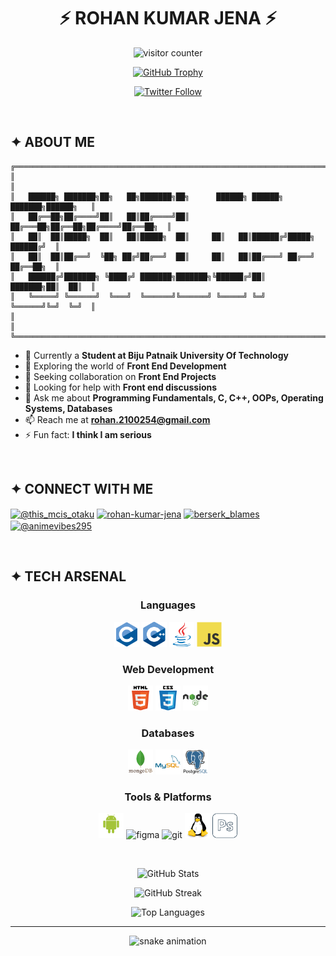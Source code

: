 <div align="center">

# ⚡ ROHAN KUMAR JENA ⚡

<img src="https://komarev.com/ghpvc/?username=the-cheater&label=Visitors&color=000000&style=flat" alt="visitor counter" />

<br>

[![GitHub Trophy](https://github-profile-trophy.vercel.app/?username=the-cheater&theme=darkhub&no-frame=true&row=1&column=6)](https://github.com/ryo-ma/github-profile-trophy)

[![Twitter Follow](https://img.shields.io/twitter/follow/this_mcis_otaku?color=000000&logo=twitter&style=for-the-badge)](https://twitter.com/@this_mcis_otaku)

</div>

<br>

## ✦ ABOUT ME

```
╔═══════════════════════════════════════════════════════════════════════════╗
║                                                                           ║
║   ██████╗ ███████╗██╗   ██╗███████╗██╗      ██████╗ ██████╗ ███████╗██████╗   ║
║   ██╔══██╗██╔════╝██║   ██║██╔════╝██║     ██╔═══██╗██╔══██╗██╔════╝██╔══██╗  ║
║   ██║  ██║█████╗  ██║   ██║█████╗  ██║     ██║   ██║██████╔╝█████╗  ██████╔╝  ║
║   ██║  ██║██╔══╝  ╚██╗ ██╔╝██╔══╝  ██║     ██║   ██║██╔═══╝ ██╔══╝  ██╔══██╗  ║
║   ██████╔╝███████╗ ╚████╔╝ ███████╗███████╗╚██████╔╝██║     ███████╗██║  ██║  ║
║   ╚═════╝ ╚══════╝  ╚═══╝  ╚══════╝╚══════╝ ╚═════╝ ╚═╝     ╚══════╝╚═╝  ╚═╝  ║
║                                                                           ║
╚═══════════════════════════════════════════════════════════════════════════╝
```

- 🔭 Currently a **Student at Biju Patnaik University Of Technology**
- 🌱 Exploring the world of **Front End Development**
- 👯 Seeking collaboration on **Front End Projects**
- 🤝 Looking for help with **Front end discussions**
- 💬 Ask me about **Programming Fundamentals, C, C++, OOPs, Operating Systems, Databases**
- 📫 Reach me at **rohan.2100254@gmail.com**
- ⚡ Fun fact: **I think I am serious**

<br>

## ✦ CONNECT WITH ME

<p>
<a href="https://twitter.com/@this_mcis_otaku" target="blank"><img align="center" src="https://raw.githubusercontent.com/rahuldkjain/github-profile-readme-generator/master/src/images/icons/Social/twitter.svg" alt="@this_mcis_otaku" height="30" width="40" /></a>
<a href="https://www.linkedin.com/in/rohan-kumar-jena-577129269" target="blank"><img align="center" src="https://raw.githubusercontent.com/rahuldkjain/github-profile-readme-generator/master/src/images/icons/Social/linked-in-alt.svg" alt="rohan-kumar-jena" height="30" width="40" /></a>
<a href="https://instagram.com/berserk_blames" target="blank"><img align="center" src="https://raw.githubusercontent.com/rahuldkjain/github-profile-readme-generator/master/src/images/icons/Social/instagram.svg" alt="berserk_blames" height="30" width="40" /></a>
<a href="https://www.youtube.com/c/@animevibes295" target="blank"><img align="center" src="https://raw.githubusercontent.com/rahuldkjain/github-profile-readme-generator/master/src/images/icons/Social/youtube.svg" alt="@animevibes295" height="30" width="40" /></a>
</p>

<br>

## ✦ TECH ARSENAL

<div align="center">

### Languages
<p>
<img src="https://raw.githubusercontent.com/devicons/devicon/master/icons/c/c-original.svg" alt="c" width="40" height="40"/>
<img src="https://raw.githubusercontent.com/devicons/devicon/master/icons/cplusplus/cplusplus-original.svg" alt="cplusplus" width="40" height="40"/>
<img src="https://raw.githubusercontent.com/devicons/devicon/master/icons/java/java-original.svg" alt="java" width="40" height="40"/>
<img src="https://raw.githubusercontent.com/devicons/devicon/master/icons/javascript/javascript-original.svg" alt="javascript" width="40" height="40"/>
</p>

### Web Development
<p>
<img src="https://raw.githubusercontent.com/devicons/devicon/master/icons/html5/html5-original-wordmark.svg" alt="html5" width="40" height="40"/>
<img src="https://raw.githubusercontent.com/devicons/devicon/master/icons/css3/css3-original-wordmark.svg" alt="css3" width="40" height="40"/>
<img src="https://raw.githubusercontent.com/devicons/devicon/master/icons/nodejs/nodejs-original-wordmark.svg" alt="nodejs" width="40" height="40"/>
</p>

### Databases
<p>
<img src="https://raw.githubusercontent.com/devicons/devicon/master/icons/mongodb/mongodb-original-wordmark.svg" alt="mongodb" width="40" height="40"/>
<img src="https://raw.githubusercontent.com/devicons/devicon/master/icons/mysql/mysql-original-wordmark.svg" alt="mysql" width="40" height="40"/>
<img src="https://raw.githubusercontent.com/devicons/devicon/master/icons/postgresql/postgresql-original-wordmark.svg" alt="postgresql" width="40" height="40"/>
</p>

### Tools & Platforms
<p>
<img src="https://raw.githubusercontent.com/devicons/devicon/master/icons/android/android-original-wordmark.svg" alt="android" width="40" height="40"/>
<img src="https://www.vectorlogo.zone/logos/figma/figma-icon.svg" alt="figma" width="40" height="40"/>
<img src="https://www.vectorlogo.zone/logos/git-scm/git-scm-icon.svg" alt="git" width="40" height="40"/>
<img src="https://raw.githubusercontent.com/devicons/devicon/master/icons/linux/linux-original.svg" alt="linux" width="40" height="40"/>
<img src="https://raw.githubusercontent.com/devicons/devicon/master/icons/photoshop/photoshop-line.svg" alt="photoshop" width="40" height="40"/>
</p>

</div>

<div align="center">

<br>

![GitHub Stats](https://github-readme-stats.vercel.app/api?username=the-cheater&show_icons=true&theme=radical&hide_border=true)

![GitHub Streak](https://github-readme-streak-stats.herokuapp.com/?user=the-cheater&theme=radical&hide_border=true)

![Top Languages](https://github-readme-stats.vercel.app/api/top-langs/?username=the-cheater&layout=compact&theme=radical&hide_border=true)

</div>

---

<div align="center">
  <img src="https://raw.githubusercontent.com/the-cheater/the-cheater/output/github-contribution-grid-snake-dark.svg" alt="snake animation" />
</div>
